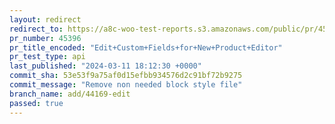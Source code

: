 ```yaml
---
layout: redirect
redirect_to: https://a8c-woo-test-reports.s3.amazonaws.com/public/pr/45396/api/index.html
pr_number: 45396
pr_title_encoded: "Edit+Custom+Fields+for+New+Product+Editor"
pr_test_type: api
last_published: "2024-03-11 18:12:30 +0000"
commit_sha: 53e53f9a75af0d15efbb934576d2c91bf72b9275
commit_message: "Remove non needed block style file"
branch_name: add/44169-edit
passed: true
---
```

